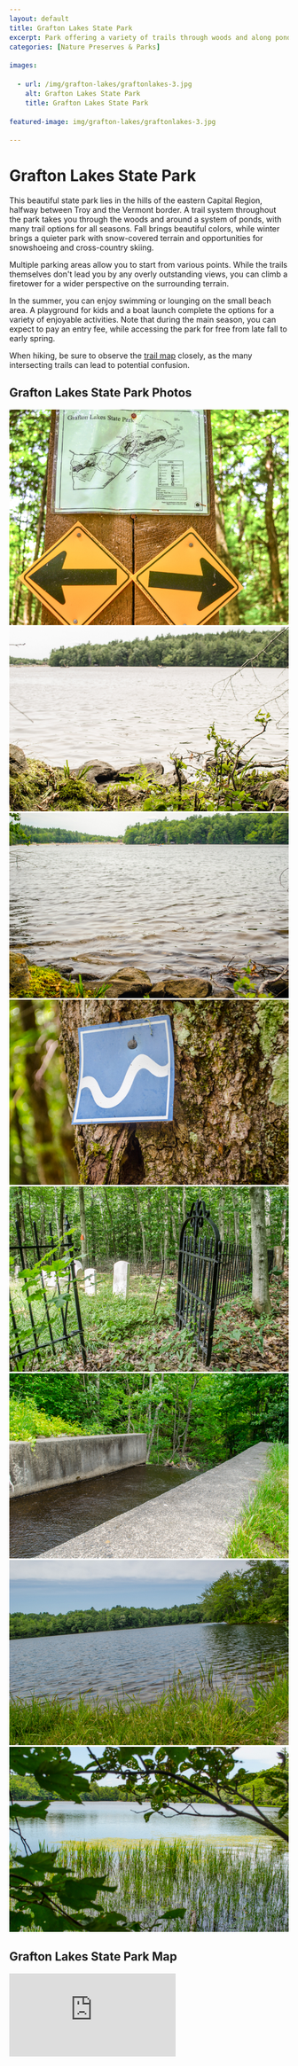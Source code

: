 ```yaml
---
layout: default
title: Grafton Lakes State Park 
excerpt: Park offering a variety of trails through woods and along ponds, an easy drive away from the more populated areas of the Capital Region
categories: [Nature Preserves & Parks]

images:

  - url: /img/grafton-lakes/graftonlakes-3.jpg
    alt: Grafton Lakes State Park  
    title: Grafton Lakes State Park 

featured-image: img/grafton-lakes/graftonlakes-3.jpg

---
```


<h1>Grafton Lakes State Park </h1>

<p>This beautiful state park lies in the hills of the eastern Capital Region, halfway between Troy and the Vermont border. A trail system throughout the park takes you through the woods and around a system of ponds, with many trail options for all seasons. Fall brings beautiful colors, while winter brings a quieter park with snow-covered terrain and opportunities for snowshoeing and cross-country skiing.</p>

<p>Multiple parking areas allow you to start from various points. While the trails themselves don't lead you by any overly outstanding views, you can climb a firetower for a wider perspective on the surrounding terrain.</p>

<p>In the summer, you can enjoy swimming or lounging on the small beach area. A playground for kids and a boat launch complete the options for a variety of enjoyable activities. Note that during the main season, you can expect to pay an entry fee, while accessing the park for free from late fall to early spring.</p> 

<p>When hiking, be sure to observe the <a href="https://www.avenzamaps.com/maps/101556/" target="_blank">trail map</a> closely, as the many intersecting trails can lead to potential confusion.</p>

<h2>Grafton Lakes State Park Photos</h2>

<div class="fotorama" data-nav="thumbs" data-width="100%"
                     data-ratio="800/600"
                     data-min-width="100%"
                     data-max-width="1000"
                     data-min-height="300"
                     data-max-height="100%" >
<img src="/img/grafton-lakes/graftonlakes-1.jpg" alt="Grafton Lakes State Park sign"><br />
<img src="/img/grafton-lakes/graftonlakes-2.jpg" alt="Pond at Grafton Lakes State Park"><br />
<img src="/img/grafton-lakes/graftonlakes-3.jpg" alt="Swimming area in distance"><br />
<img src="/img/grafton-lakes/graftonlakes-4.jpg" alt="Trail sign"><br />
<img src="/img/grafton-lakes/graftonlakes-5.jpg" alt="Old cemetery"><br />
<img src="/img/grafton-lakes/graftonlakes-6.jpg" alt="Dam"><br />
<img src="/img/grafton-lakes/graftonlakes-7.jpg" alt="Shore of pond"><br />
<img src="/img/grafton-lakes/graftonlakes-8.jpg" alt="Pond viewed through trees"><br />

</div>

<h2 id="trailmap">Grafton Lakes State Park Map</h2>

<div class="google-maps">
<iframe src="https://www.google.com/maps/embed?pb=!1m14!1m8!1m3!1d11711.967885622895!2d-73.4511995!3d42.7885196!3m2!1i1024!2i768!4f13.1!3m3!1m2!1s0x0%3A0x998a6524634535dd!2sGrafton+Lakes+State+Park!5e0!3m2!1sen!2sus!4v1503165333653" frameborder="0" style="border:0" allowfullscreen></iframe></div>